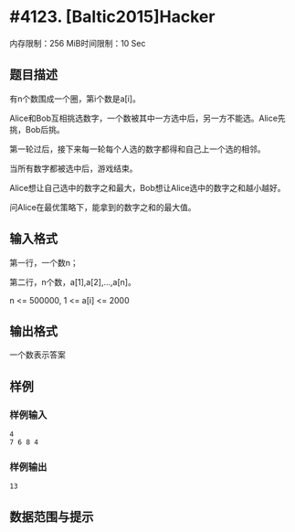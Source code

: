 # #4123. [Baltic2015]Hacker

内存限制：256 MiB时间限制：10 Sec

## 题目描述

有n个数围成一个圈，第i个数是a[i]。

Alice和Bob互相挑选数字，一个数被其中一方选中后，另一方不能选。Alice先挑，Bob后挑。

第一轮过后，接下来每一轮每个人选的数字都得和自己上一个选的相邻。

当所有数字都被选中后，游戏结束。

Alice想让自己选中的数字之和最大，Bob想让Alice选中的数字之和越小越好。

问Alice在最优策略下，能拿到的数字之和的最大值。

## 输入格式

第一行，一个数n；

第二行，n个数，a[1],a[2],...,a[n]。 

n <= 500000, 1 <= a[i] <= 2000

## 输出格式

一个数表示答案

## 样例

### 样例输入

    
    4
    7 6 8 4
    

### 样例输出

    
    13
    

## 数据范围与提示
